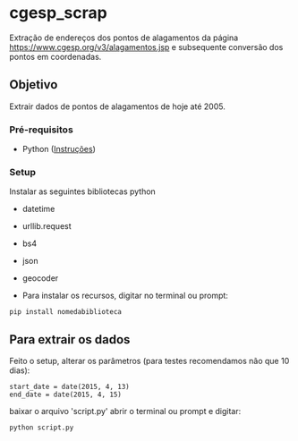 # cgesp_scrap
Extração de endereços dos pontos de alagamentos da página https://www.cgesp.org/v3/alagamentos.jsp e subsequente conversão dos pontos em coordenadas.

## Objetivo
Extrair dados de pontos de alagamentos de hoje até 2005.

### Pré-requisitos
- Python ([Instruções](https://www.python.org/downloads/))

### Setup
Instalar as seguintes bibliotecas python
- datetime 
- urllib.request
- bs4
- json
- geocoder

- Para instalar os recursos, digitar no terminal ou prompt:
```
pip install nomedabiblioteca
```

## Para extrair os dados

Feito o setup, alterar os parâmetros (para testes recomendamos não que 10 dias):
```
start_date = date(2015, 4, 13)
end_date = date(2015, 4, 15)
```

baixar o arquivo 'script.py' abrir o terminal ou prompt e digitar:
```
python script.py
```

